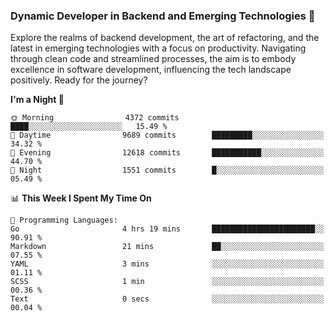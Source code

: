 ### Dynamic Developer in Backend and Emerging Technologies 🚀 

Explore the realms of backend development, the art of refactoring, and the latest in emerging technologies with a focus on productivity. Navigating through clean code and streamlined processes, the aim is to embody excellence in software development, influencing the tech landscape positively. Ready for the journey?

<!--START_SECTION:waka-->
**I'm a Night 🦉** 

```text
🌞 Morning                4372 commits        ████░░░░░░░░░░░░░░░░░░░░░   15.49 % 
🌆 Daytime                9689 commits        █████████░░░░░░░░░░░░░░░░   34.32 % 
🌃 Evening                12618 commits       ███████████░░░░░░░░░░░░░░   44.70 % 
🌙 Night                  1551 commits        █░░░░░░░░░░░░░░░░░░░░░░░░   05.49 % 
```


📊 **This Week I Spent My Time On** 

```text
💬 Programming Languages: 
Go                       4 hrs 19 mins       ███████████████████████░░   90.91 % 
Markdown                 21 mins             ██░░░░░░░░░░░░░░░░░░░░░░░   07.55 % 
YAML                     3 mins              ░░░░░░░░░░░░░░░░░░░░░░░░░   01.11 % 
SCSS                     1 min               ░░░░░░░░░░░░░░░░░░░░░░░░░   00.36 % 
Text                     0 secs              ░░░░░░░░░░░░░░░░░░░░░░░░░   00.04 % 
```


<!--END_SECTION:waka-->
